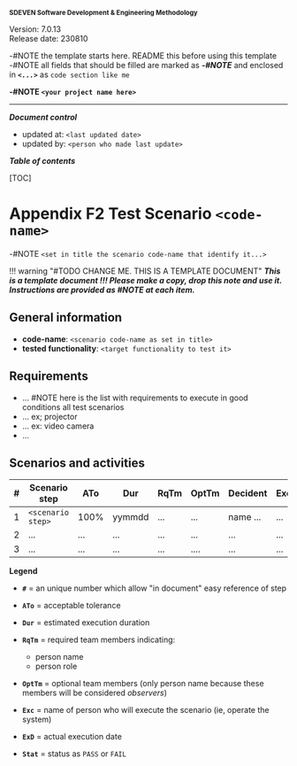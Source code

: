 <small>**SDEVEN Software Development & Engineering Methodology**</small>

Version: 7.0.13<br>
Release date: 230810



-#NOTE the template starts here. README this before using this template<br>
-#NOTE all fields that should be filled are marked as ***-#NOTE*** and enclosed in ***`<...>`*** as `code section like me`


**-#NOTE `<your project name here>`**

***

***Document control***

* updated at: `<last updated date>`<br>
* updated by: `<person who made last update>`



***Table of contents***

[TOC]



# Appendix F2 Test Scenario `<code-name>`

-#NOTE `<set in title the scenario code-name that identify it...>`




!!! warning "#TODO CHANGE ME. THIS IS A TEMPLATE DOCUMENT"
    ___This is a template document !!! Please make a copy, drop this note and use it. Instructions are provided as #NOTE at each item.___




## General information

* **code-name**: `<scenario code-name as set in title>`
* **tested functionality**: `<target functionality to test it>`





## Requirements

* ... #NOTE here is the list with requirements to execute in good conditions all test scenarios
* ... ex; projector
* ... ex: video camera
* ...




## Scenarios and activities


| #   | Scenario step     | ATo  | Dur    | RqTm | OptTm | Decident | Exc | ReqNt | ExD    | Stat |
| --- | ----------------- | ---- | ------ | ---- | ----- | -------- | --- | ----- | ------ | ---- |
| 1   | `<scenario step>` | 100% | yymmdd | ...  | ...   | name ... | ... | code# | yymmdd | ...  |
| 2   | ...               | ...  | ...    | ...  | ...   | ...      | ... | ...   | ...    | ...  |
| 3   | ...               | ...  | ...    | ...  | ....  | ...      | ... | ...   | ...    | ...  |


**Legend**

* **`#`** = an unique number which allow "in document" easy reference of step
* **`ATo`** = acceptable tolerance
* **`Dur`** = estimated execution duration

* **`RqTm`** = required team members indicating:
    * person name
    * person role
* **`OptTm`** = optional team members (only person name because these members will be considered *observers*)
* **`Exc`** = name of person who will execute the scenario (ie, operate the system)
* **`ExD`** = actual execution date
* **`Stat`** = status as `PASS` or `FAIL`



